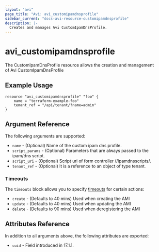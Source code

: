 ```yaml
---
layout: "avi"
page_title: "Avi: avi_customipamdnsprofile"
sidebar_current: "docs-avi-resource-customipamdnsprofile"
description: |-
  Creates and manages Avi CustomIpamDnsProfile.
---
```


# avi_customipamdnsprofile

The CustomIpamDnsProfile resource allows the creation and management of Avi CustomIpamDnsProfile

## Example Usage

```hcl
resource "avi_customipamdnsprofile" "foo" {
    name = "terraform-example-foo"
    tenant_ref = "/api/tenant/?name=admin"
}
```

## Argument Reference

The following arguments are supported:

* `name` - (Optional) Name of the custom ipam dns profile.
* `script_params` - (Optional) Parameters that are always passed to the ipam/dns script.
* `script_uri` - (Optional) Script uri of form controller //ipamdnsscripts/<file-name>.
* `tenant_ref` - (Optional) It is a reference to an object of type tenant.


### Timeouts

The `timeouts` block allows you to specify [timeouts](https://www.terraform.io/docs/configuration/resources.html#timeouts) for certain actions:

* `create` - (Defaults to 40 mins) Used when creating the AMI
* `update` - (Defaults to 40 mins) Used when updating the AMI
* `delete` - (Defaults to 90 mins) Used when deregistering the AMI

## Attributes Reference

In addition to all arguments above, the following attributes are exported:

* `uuid` -  Field introduced in 17.1.1.

